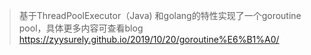 > 基于ThreadPoolExecutor（Java) 和golang的特性实现了一个goroutine pool，具体更多内容可查看blog https://zyysurely.github.io/2019/10/20/goroutine%E6%B1%A0/